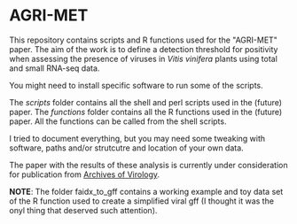 # AGRI-MET

This repository contains scripts and R functions used for the "AGRI-MET" paper. The aim of the work is to define a detection threshold for positivity when assessing the presence of viruses in *Vitis vinifera* plants using total and small RNA-seq data.

You might need to install specific software to run some of the scripts. 

The *scripts* folder contains all the shell and perl scripts used in the (future) paper. The *functions* folder contains all the R functions used in the (future) paper. All the functions can be called from the shell scripts.

I tried to document everything, but you may need some tweaking with software, paths and/or strutcutre and location of your own data.

The paper with the results of these analysis is currently under consideration for publication from [Archives of Virology](https://www.springer.com/journal/705?gclid=Cj0KCQjw-_j1BRDkARIsAJcfmTGxS6L6ca89fLIqkFdeXIb-Rh5b7Fde2TEdwcXyINNizXhhxGQcgrYaAuokEALw_wcB).

**NOTE**: The folder faidx_to_gff contains a working example and toy data set of the R function used to create a simplified viral gff (I thought it was the onyl thing that deserved such attention). 
